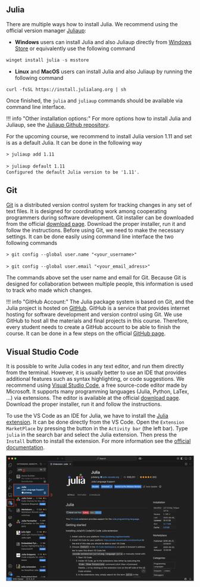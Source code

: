 ## Julia

There are multiple ways how to install Julia. We recommend using the official version manager [Juliaup](https://julialang.org/install/):

- **Windows** users can install Julia and also Juliaup directly from [Windows Store](https://apps.microsoft.com/detail/9njnww8pvkmn?hl=cs-cz&gl=CZ) or equivalently use the following command

```powershell
winget install julia -s msstore
```

- **Linux** and **MacOS** users can install Julia and also Juliaup by running the following command

```shell
curl -fsSL https://install.julialang.org | sh
```

Once finished, the `julia` and `juliaup` commands should be available via command line interface.

!!! info "Other installation options:"
    For more options how to install Julia and Juliaup, see the [Juliaup Github repository](https://github.com/JuliaLang/juliaup).

For the upcoming course, we recommend to install Julia version 1.11 and set is as a default Julia. It can be done in the following way 

```shell
> juliaup add 1.11

> juliaup default 1.11
Configured the default Julia version to be '1.11'.
```

##  Git

[Git](https://git-scm.com/) is a distributed version control system for tracking changes in any set of text files. It is designed for coordinating work among cooperating programmers during software development. Git installer can be downloaded from the official [download page](https://git-scm.com/downloads). Download the proper installer, run it and follow the instructions. Before using Git, we need to make the necessary settings. It can be done easily using command line interface the two following commands

```shell
> git config --global user.name "<your_username>"

> git config --global user.email "<your_email_adress>"
```

The commands above set the user name and email for Git. Because Git is designed for collaboration between multiple people, this information is used to track who made which changes.

!!! info "GitHub Account:"
    The Julia package system is based on Git, and the Julia project is hosted on [GitHub](https://github.com/). GitHub is a service that provides internet hosting for software development and version control using Git. We use GitHub to host all the materials and final projects in this course. Therefore, every student needs to create a GitHub account to be able to finish the course. It can be done in a few steps on the official [GitHub page](https://github.com/).

## Visual Studio Code

It is possible to write Julia codes in any text editor, and run them directly from the terminal. However, it is usually better to use an IDE that provides additional features such as syntax highlighting, or code suggestions. We recommend using [Visual Studio Code](https://code.visualstudio.com/), a free source-code editor made by Microsoft. It supports many programming languages (Julia, Python, LaTex, ...) via extensions. The editor is available at the official [download page](https://code.visualstudio.com/download). Download the proper installer, run it and follow the instructions.

To use the VS Code as an IDE for Julia, we have to install the [Julia extension](https://marketplace.visualstudio.com/items?itemName=julialang.language-julia). It can be done directly from the VS Code. Open the `Extension MarketPlace` by pressing the button in the `Activity bar` (the left bar). Type `julia` in the search bar and select the Julia extension. Then press the `Install` button to install the extension. For more information see the [official documentation](https://www.julia-vscode.org/docs/stable/#).

![](julia-extension-install.png)
